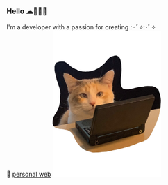 ### Hello ☁🍊🧃✨

<!--
**mjlee3w/mjlee3w** is a ✨ _special_ ✨ repository because its `README.md` (this file) appears on your GitHub profile.

Here are some ideas to get you started:

- 🔭 I’m currently working on ...
- 🌱 I’m currently learning ...
- 👯 I’m looking to collaborate on ...
- 🤔 I’m looking for help with ...
- 💬 Ask me about ...
- 📫 How to reach me: ...
- 😄 Pronouns: ...
- ⚡ Fun fact: ...
-->
I'm a developer with a passion for creating *:･ﾟ✧*:･ﾟ✧ <br />
🔗 [personal web](https://mjlee3w.github.io)
<img src = "https://github.com/mjlee3w/mjlee3w/blob/main/panko.png" width = "250"> <br />

